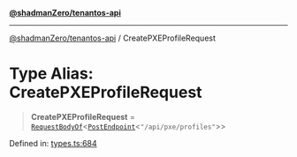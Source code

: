 [**@shadmanZero/tenantos-api**](../README.md)

***

[@shadmanZero/tenantos-api](../globals.md) / CreatePXEProfileRequest

# Type Alias: CreatePXEProfileRequest

> **CreatePXEProfileRequest** = [`RequestBodyOf`](RequestBodyOf.md)\<[`PostEndpoint`](PostEndpoint.md)\<`"/api/pxe/profiles"`\>\>

Defined in: [types.ts:684](https://github.com/shadmanZero/tenantos-api/blob/a3061c31c45f4aa1cfaa0e889df3cea522a254ad/src/types.ts#L684)
